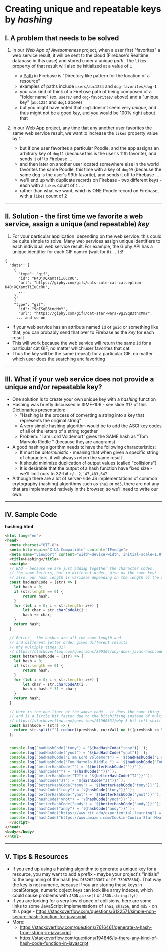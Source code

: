 # Creating unique and repeatable keys by *hashing*


## I. A problem that needs to be solved

1) In our *Web App of Awesomeness* project, when a user first "favorites" a web service result, it will be sent to the cloud (Firebase's Realtime database in this case) and stored under a unique *path*. The `likes` property of that result will also be initialized at a value of `1`
    - a [Path](https://firebase.google.com/docs/reference/rules/rules.Path) in Firebase is "Directory-like pattern for the location of a resource" 
    - examples of paths include `users/abc1234` and `dog-favorites/dog-1` 
    - you can kind of think of a Firebase path of being composed of a "folder name" (ex. `users/` and `dog-favorites/` above) and a "unique key" (`abc1234` and `dog1` above)
    - but you might have noted that `dog1` doesn't seem very *unique*, and thus might not be a good *key*, and you would be 100% right about that

2) In our Web App project, any time that any another user favorites the same web service result, we want to increase the `likes` property value by `1`
    - but if one user favorites a particular Poodle, and the app assigns an arbitrary key of `dog11` (because this is the user's 11th favorite), and sends it off to Firebase ...
    - and then later on another user located somewhere else in the world favorites the same Poodle, this time with a key of `dog99` (because the same dog is the user's 99th favorite), and sends it off to Firebase ...
    - we'll end up with duplicate records on Firebase - two different keys - each with a `likes` count of `1` ...
    - rather than what we want, which is ONE Poodle record on Firebase, with a `likes` count of 2

<hr>


## II. Solution - the first time we favorite a web service, assign a unique (and repeatable) *key*

1) For your particular application, depending on the web service, this could be quite simple to solve. Many web services assign unique identifiers to each individual web service result. For example, the Giphy API has a unique identifier for each GIF named (wait for it) ... `id`!

```
{
  "data": [
    {
      "type": "gif",
      "id": "H4DjXQXamtTiIuCcRU",
      "url": "https://giphy.com/gifs/cats-cute-cat-catception-H4DjXQXamtTiIuCcRU",
      ...
    },
    {
    "type": "gif",
      "id": "9gISqB3tncMmY",
      "url": "https://giphy.com/gifs/cat-star-wars-9gISqB3tncMmY",
     ... and so on
```

- If your web service has an attribute named `id` or `guid` or something like that, you can probably send that over to Firebase as the *key* for each result
- This will work because the web service will return the same `id` for a particular cat GIF, no matter which user favorites that cat.
- Thus the key will be the same (repeat) for a particular GIF, no matter which user does the searching and favoriting

<hr>

## III. What if your web service does not provide a unique and/or repeatable key? 

- One solution is to create your own unique key with a *hashing* function
- Hashing was briefly discussed in IGME-106 - see slide #17 of this [Dictionaries](https://github.com/tonethar/IGME-330-Master/blob/master/presentations/Dictionaries.pdf) presentation:
  - "Hashing is the process of converting a string into a key that represents the original string"
  - A very simple hashing algorithm would be to add the ASCI key codes of all of the letters of a string together
  - Problem: "I am Lord Voldemort" gives the SAME hash as "Tom Marvolo Riddle " (because they are anagrams)
 - A good hashing algorithm needs to have the following characteristics:
   - It must be *deterministic* - meaning that when given a specific string of characters, it will always return the same result
   - It should minimize duplication of output values (called "collisions")
   - It is desirable that the output of a hash function have fixed size - we'll limit ours to 32-bit `+/- 2,147,483,647`
 - Although there are a lot of server-side JS implementations of common crytography (hashing) algorithms such as `sha1` or `md5`, there are not any that are implemented natively in the browser, so we'll need to write our own.

<hr>

## IV. Sample Code

**hashing.html**

```html
<html lang="en">
<head>
  <meta charset="UTF-8">
  <meta http-equiv="X-UA-Compatible" content="IE=edge">
  <meta name="viewport" content="width=device-width, initial-scale=1.0">
  <title>Hashing</title>
  <script>
  // BAD - because we are just adding together the character codes,
  // the same letters, but in different order, give us the same key!
  // also, our hash length is variable depending on the length of the string
  const badHashCode = (str) => {
    let hash = 0;
    if (str.length == 0) {
        return hash;
    }
    for (let i = 0; i < str.length; i++) {
        let char = str.charCodeAt(i);
        hash += char;
    }
    return hash;
  }

  // Better - the hashes are all the same length and
  // and different letter order gives different results
  // Why multiply times 31?
  // https://stackoverflow.com/questions/299304/why-does-javas-hashcode-in-string-use-31-as-a-multiplier
  const betterHashCode = (str) => {
    let hash = 0;
    if (str.length == 0) {
        return hash;
    }
    for (let i = 0; i < str.length; i++) {
        let char = str.charCodeAt(i);
        hash = hash * 31 + char;
    }
    return hash;
  }

  // Here is the one-liner of the above code - it does the same thing
  // and is a little bit faster due to the bitshifting instead of multiplication
  // https://stackoverflow.com/questions/51960331/why-5-bit-left-shift-in-hashing-function
  const hashCode = (str) => {
    return str.split("").reduce((prevHash, currVal) => (((prevHash << 5) - prevHash) + currVal.charCodeAt(0)) | 0, 0);
  };


  console.log(`badHashCode("tony") = '${badHashCode("tony")}'`);
  console.log(`badHashCode("ynot") = '${badHashCode("ynot")}'`);
  console.log(`badHashCode("I am Lord Voldemort") = '${badHashCode("I am Lord Voldemort")}'`);
  console.log(`badHashCode("Tom Marvolo Riddle ") = '${badHashCode("Tom Marvolo Riddle ")}'`);
  console.log(`betterHashCode("") = '${betterHashCode("")}'`);
  console.log(`hashCode("") = '${hashCode("")}'`);
  console.log(`betterHashCode("TJ") = '${betterHashCode("TJ")}'`);
  console.log(`hashCode("JT") = '${hashCode("JT")}'`);
  console.log(`betterHashCode("tony") = '${betterHashCode("tony")}'`);
  console.log(`hashCode("tony") = '${hashCode("tony")}'`);
  console.log(`betterHashCode("ynot") = '${betterHashCode("ynot")}'`);
  console.log(`hashCode("ynot") = '${hashCode("ynot")}'`);
  console.log(`betterHashCode("andy") = '${betterHashCode("andy")}'`);
  console.log(`hashCode("andy") = '${hashCode("andy")}'`);
  console.log(`hashCode("https://www.rit.edu/experiential-learning") = '${hashCode("https://www.rit.edu/experiential-learning")}'`);
  console.log(`hashCode("https://www.amazon.com/Cookin-Coolio-Star-Meals-Price/dp/1439117616/") = '${hashCode("https://www.amazon.com/Cookin-Coolio-Star-Meals-Price/dp/1439117616/")}'`);
  </script>
</head>
<body></body>
</html>
```

<hr>

## V. Tips & Resources

- If you end up using a hashing algorithm to generate a unique key for a resource, you may want to add a prefix - maybe your project's "initials" to the beginning of the hash (ex. `DF626223307` or `DF-739678384`). That way the key is not numeric, because if you are storing these keys in localStorage, numeric object keys can look like array indexes, which could cause problems with `JSON.parse()` or `JSON.stringify()`
- If you are looking for a very low chance of collisions, here are some links to some JavaScript implementations of `sha1`, `sha256`, and `md5` - on this page - https://stackoverflow.com/questions/6122571/simple-non-secure-hash-function-for-javascript
- More:
  - https://stackoverflow.com/questions/7616461/generate-a-hash-from-string-in-javascript
  - https://stackoverflow.com/questions/194846/is-there-any-kind-of-hash-code-function-in-javascript

